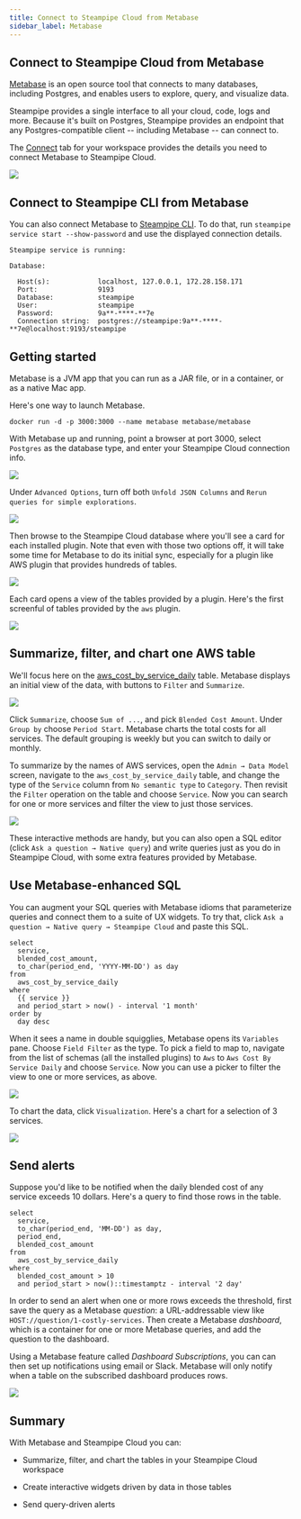 ```yaml
---
title: Connect to Steampipe Cloud from Metabase
sidebar_label: Metabase
---
```


##  Connect to Steampipe Cloud from Metabase

[Metabase](https://metabase.com/) is an open source tool that connects to many databases, including Postgres, and enables users to explore, query, and visualize data. 

Steampipe provides a single interface to all your cloud, code, logs and more.  Because it's built on Postgres, Steampipe provides an endpoint that any Postgres-compatible client -- including Metabase -- can connect to. 

The [Connect](/docs/cloud/integrations/overview) tab for your workspace provides the details you need to connect Metabase to Steampipe Cloud.

<div style={{"marginBottom":"2em","borderWidth":"thin", "borderStyle":"solid", "borderColor":"lightgray", "padding":"20px", "width":"90%"}}>
<img src="/images/docs/cloud/cloud-connect-tab.jpg" />
</div>

##  Connect to Steampipe CLI from Metabase

You can also connect Metabase to [Steampipe CLI](https://steampipe.io/downloads). To do that, run `steampipe service start --show-password` and use the displayed connection details. 

```
Steampipe service is running:

Database:

  Host(s):            localhost, 127.0.0.1, 172.28.158.171
  Port:               9193
  Database:           steampipe
  User:               steampipe
  Password:           9a**-****-**7e
  Connection string:  postgres://steampipe:9a**-****-**7e@localhost:9193/steampipe
  ```

## Getting started

Metabase is a JVM app that you can run as a JAR file, or in a container, or as a native Mac app. 

Here's one way to launch Metabase.

```
docker run -d -p 3000:3000 --name metabase metabase/metabase
```

With Metabase up and running, point a browser at port 3000, select `Postgres` as the database type, and enter your Steampipe Cloud connection info.

<div style={{"marginTop":"1em", "marginBottom":"1em", "width":"90%"}}>
<img src="/images/docs/cloud/metabase-connect-info.png" />
</div>

Under `Advanced Options`, turn off both `Unfold JSON Columns` and `Rerun queries for simple explorations`. 

<div style={{"marginTop":"1em", "marginBottom":"1em", "width":"90%"}}>
<img src="/images/docs/cloud/metabase-advanced-options.jpg" />
</div>

   
Then browse to the Steampipe Cloud database where you'll see a card for each installed plugin. Note that even with those two options off, it will take some time for Metabase to do its initial sync, especially for a plugin like AWS plugin that provides hundreds of tables.

<div style={{"marginTop":"1em", "marginBottom":"1em", "width":"90%"}}>
<img src="/images/docs/cloud/metabase-installed-plugins.jpg" />
</div>

Each card opens a view of the tables provided by a plugin. Here's the first screenful of tables provided by the `aws` plugin. 

<div style={{"marginTop":"1em", "marginBottom":"1em", "width":"90%"}}>
<img src="/images/docs/cloud/metabase-aws-tables.jpg" />
</div>

## Summarize, filter, and chart one AWS table

We'll focus here on the [aws_cost_by_service_daily](https://hub.steampipe.io/plugins/turbot/aws/tables/aws_cost_by_service_daily) table. Metabase displays an initial view of the data, with buttons to `Filter` and `Summarize`.

<div style={{"marginTop":"1em", "marginBottom":"1em", "width":"90%"}}>
<img src="/images/docs/cloud/metabase-aws-cost-by-service-daily-initial.jpg" />
</div>

Click `Summarize`, choose `Sum of ...`, and pick `Blended Cost Amount`. Under `Group by` choose `Period Start`. Metabase charts the total costs for all services. The default grouping is weekly but you can switch to daily or monthly. 

To summarize by the names of AWS services, open the `Admin → Data Model` screen, navigate to the `aws_cost_by_service_daily` table, and change the type of the `Service` column from `No semantic type` to `Category`. Then revisit the `Filter` operation on the table and choose `Service`. Now you can search for one or more services and filter the view to just those services. 

<div style={{"marginTop":"1em", "marginBottom":"1em", "width":"90%"}}>
<img src="/images/docs/cloud/metabase-cost-by-service-daily-filtered.jpg" />
</div>

These interactive methods are handy, but you can also open a SQL editor (click `Ask a question → Native query`) and write queries just as you do in Steampipe Cloud, with some extra features provided by Metabase.

## Use Metabase-enhanced SQL

You can augment your SQL queries with Metabase idioms that parameterize queries and connect them to a suite of UX widgets. To try that, click `Ask a question → Native query → Steampipe Cloud` and paste this SQL.

```
select 
  service,
  blended_cost_amount,
  to_char(period_end, 'YYYY-MM-DD') as day
from 
  aws_cost_by_service_daily
where
  {{ service }} 
  and period_start > now() - interval '1 month'
order by
  day desc
```

When it sees a name in double squigglies, Metabase opens its `Variables` pane. Choose `Field Filter` as the type. To pick a field to map to, navigate from the list of schemas (all the installed plugins) to `Aws` to `Aws Cost By Service Daily` and choose `Service`. Now you can use a picker to filter the view to one or more services, as above.

<div style={{"marginTop":"1em", "marginBottom":"1em", "width":"90%"}}>
<img src="/images/docs/cloud/metabase-cost-by-service-daily-filtered-with-variable.jpg" />
</div>

To chart the data, click `Visualization`. Here's a chart for a selection of 3 services.

<div style={{"marginTop":"1em", "marginBottom":"1em", "width":"90%"}}>
<img src="/images/docs/cloud/metabase-cost-by-service-daily-filtered-with-variable-as-line-chart.jpg" />
</div>

## Send alerts

Suppose you'd like to be notified when the daily blended cost of any service exceeds 10 dollars. Here's a query to find those rows in the table.

```
select 
  service,
  to_char(period_end, 'MM-DD') as day,
  period_end,
  blended_cost_amount 
from 
  aws_cost_by_service_daily 
where 
  blended_cost_amount > 10 
  and period_start > now()::timestamptz - interval '2 day'
```
In order to send an alert when one or more rows exceeds the threshold, first save the query as a Metabase *question*: a URL-addressable view like `HOST://question/1-costly-services`. Then create a Metabase *dashboard*, which is a container for one or more Metabase queries, and add the question to the dashboard. 

Using a Metabase feature called *Dashboard Subscriptions*, you can can then set up notifications using email or Slack. Metabase will only notify when a table on the subscribed dashboard produces rows.

<div style={{"marginTop":"1em", "marginBottom":"1em", "width":"90%"}}>
<img src="/images/docs/cloud/metabase-costly-services-dashboard-with-subscription.jpg" />
</div>

## Summary

With Metabase and Steampipe Cloud you can:

- Summarize, filter, and chart the tables in your Steampipe Cloud workspace

- Create interactive widgets driven by data in those tables

- Send query-driven alerts